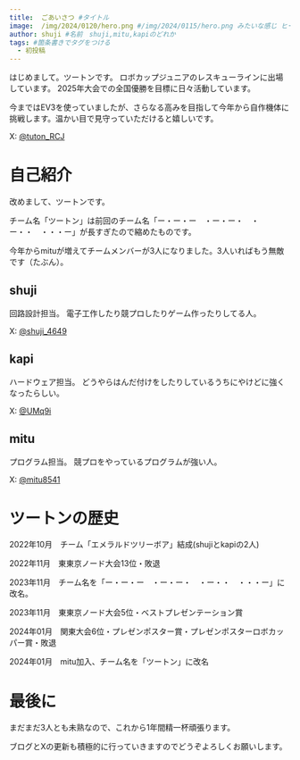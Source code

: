 ```yaml
---
title:  ごあいさつ #タイトル
image:  /img/2024/0120/hero.png #/img/2024/0115/hero.png みたいな感じ ヒーロー画像
author: shuji #名前　shuji,mitu,kapiのどれか
tags: #箇条書きでタグをつける
  - 初投稿
---
```


はじめまして。ツートンです。
ロボカップジュニアのレスキューラインに出場しています。
2025年大会での全国優勝を目標に日々活動しています。

今まではEV3を使っていましたが、さらなる高みを目指して今年から自作機体に挑戦します。温かい目で見守っていただけると嬉しいです。

X: [@tuton_RCJ](https://twitter.com/tuton_RCJ)

# 自己紹介

改めまして、ツートンです。

チーム名「ツートン」は前回のチーム名「ー・ー・ー　・ー・ー・　・ー・・　・・・ー」が長すぎたので縮めたものです。

今年からmituが増えてチームメンバーが3人になりました。3人いればもう無敵です（たぶん）。

## shuji

回路設計担当。
電子工作したり競プロしたりゲーム作ったりしてる人。

X: [@shuji_4649](https://twitter.com/shuji_4649)

## kapi

ハードウェア担当。
どうやらはんだ付けをしたりしているうちにやけどに強くなったらしい。

X: [@UMq9i](https://twitter.com/UMq9i)

## mitu

プログラム担当。
競プロをやっているプログラムが強い人。

X: [@mitu8541](https://twitter.com/mitu8541)

# ツートンの歴史

2022年10月　チーム「エメラルドツリーボア」結成(shujiとkapiの2人)

2022年11月　東東京ノード大会13位・敗退

2023年11月　チーム名を「ー・ー・ー　・ー・ー・　・ー・・　・・・ー」に改名。

2023年11月　東東京ノード大会5位・ベストプレゼンテーション賞

2024年01月　関東大会6位・プレゼンポスター賞・プレゼンポスターロボカッパー賞・敗退

2024年01月　mitu加入、チーム名を「ツートン」に改名

# 最後に
まだまだ3人とも未熟なので、これから1年間精一杯頑張ります。

ブログとXの更新も積極的に行っていきますのでどうぞよろしくお願いします。